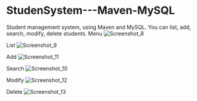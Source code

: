 # StudenSystem---Maven-MySQL
Student management system, using Maven and MySQL. You can list, add, search, modify, delete students.
Menu
![Screenshot_8](https://github.com/D3R5/StudenSystem---Maven-MySQL/assets/117954097/ab1e9a05-a8b6-448d-b368-d1e5d3a4e749)

List
![Screenshot_9](https://github.com/D3R5/StudenSystem---Maven-MySQL/assets/117954097/baff7b53-b4df-47fe-8c0a-66fb7d6a8659)

Add
![Screenshot_11](https://github.com/D3R5/StudenSystem---Maven-MySQL/assets/117954097/d30826af-ddda-4b9a-b3cf-2a8b4c299515)

Search
![Screenshot_10](https://github.com/D3R5/StudenSystem---Maven-MySQL/assets/117954097/3f5ce92b-a36e-4ec3-9329-b47b75775605)

Modify
![Screenshot_12](https://github.com/D3R5/StudenSystem---Maven-MySQL/assets/117954097/ee497a17-8a8d-4d16-8b0f-421b96414c4c)

Delete
![Screenshot_13](https://github.com/D3R5/StudenSystem---Maven-MySQL/assets/117954097/358529e5-7372-4390-b1bf-a590f238b54f)

